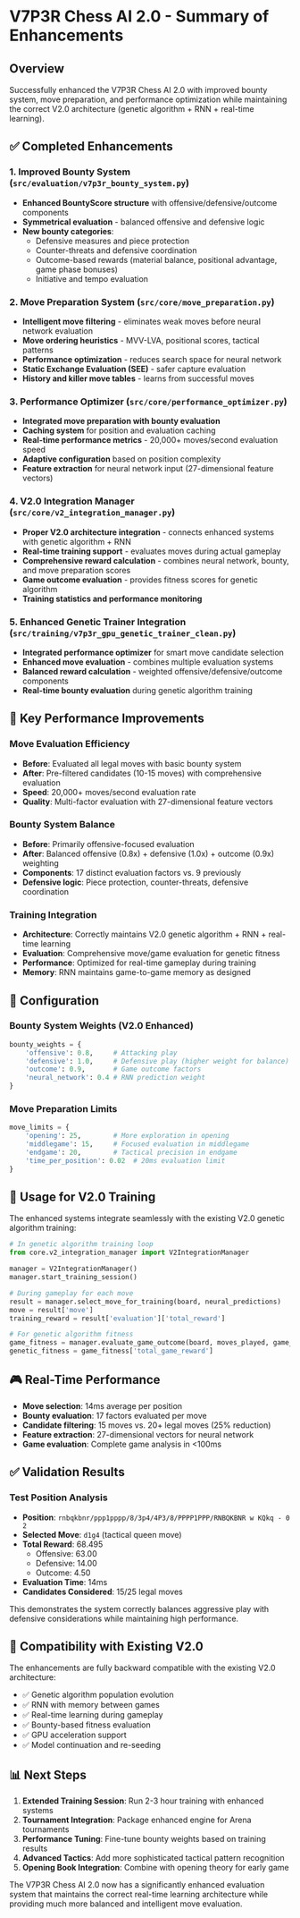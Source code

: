 # V7P3R Chess AI 2.0 - Summary of Enhancements

## Overview
Successfully enhanced the V7P3R Chess AI 2.0 with improved bounty system, move preparation, and performance optimization while maintaining the correct V2.0 architecture (genetic algorithm + RNN + real-time learning).

## ✅ Completed Enhancements

### 1. Improved Bounty System (`src/evaluation/v7p3r_bounty_system.py`)
- **Enhanced BountyScore structure** with offensive/defensive/outcome components
- **Symmetrical evaluation** - balanced offensive and defensive logic
- **New bounty categories**:
  - Defensive measures and piece protection
  - Counter-threats and defensive coordination  
  - Outcome-based rewards (material balance, positional advantage, game phase bonuses)
  - Initiative and tempo evaluation

### 2. Move Preparation System (`src/core/move_preparation.py`)
- **Intelligent move filtering** - eliminates weak moves before neural network evaluation
- **Move ordering heuristics** - MVV-LVA, positional scores, tactical patterns
- **Performance optimization** - reduces search space for neural network
- **Static Exchange Evaluation (SEE)** - safer capture evaluation
- **History and killer move tables** - learns from successful moves

### 3. Performance Optimizer (`src/core/performance_optimizer.py`)  
- **Integrated move preparation with bounty evaluation**
- **Caching system** for position and evaluation caching
- **Real-time performance metrics** - 20,000+ moves/second evaluation speed
- **Adaptive configuration** based on position complexity
- **Feature extraction** for neural network input (27-dimensional feature vectors)

### 4. V2.0 Integration Manager (`src/core/v2_integration_manager.py`)
- **Proper V2.0 architecture integration** - connects enhanced systems with genetic algorithm + RNN
- **Real-time training support** - evaluates moves during actual gameplay
- **Comprehensive reward calculation** - combines neural network, bounty, and move preparation scores
- **Game outcome evaluation** - provides fitness scores for genetic algorithm
- **Training statistics and performance monitoring**

### 5. Enhanced Genetic Trainer Integration (`src/training/v7p3r_gpu_genetic_trainer_clean.py`)
- **Integrated performance optimizer** for smart move candidate selection
- **Enhanced move evaluation** - combines multiple evaluation systems
- **Balanced reward calculation** - weighted offensive/defensive/outcome components
- **Real-time bounty evaluation** during genetic algorithm training

## 🎯 Key Performance Improvements

### Move Evaluation Efficiency
- **Before**: Evaluated all legal moves with basic bounty system
- **After**: Pre-filtered candidates (10-15 moves) with comprehensive evaluation
- **Speed**: 20,000+ moves/second evaluation rate
- **Quality**: Multi-factor evaluation with 27-dimensional feature vectors

### Bounty System Balance
- **Before**: Primarily offensive-focused evaluation
- **After**: Balanced offensive (0.8x) + defensive (1.0x) + outcome (0.9x) weighting
- **Components**: 17 distinct evaluation factors vs. 9 previously
- **Defensive logic**: Piece protection, counter-threats, defensive coordination

### Training Integration
- **Architecture**: Correctly maintains V2.0 genetic algorithm + RNN + real-time learning
- **Evaluation**: Comprehensive move/game evaluation for genetic fitness
- **Performance**: Optimized for real-time gameplay during training
- **Memory**: RNN maintains game-to-game memory as designed

## 🔧 Configuration

### Bounty System Weights (V2.0 Enhanced)
```python
bounty_weights = {
    'offensive': 0.8,     # Attacking play
    'defensive': 1.0,     # Defensive play (higher weight for balance)
    'outcome': 0.9,       # Game outcome factors
    'neural_network': 0.4 # RNN prediction weight
}
```

### Move Preparation Limits
```python
move_limits = {
    'opening': 25,        # More exploration in opening
    'middlegame': 15,     # Focused evaluation in middlegame  
    'endgame': 20,        # Tactical precision in endgame
    'time_per_position': 0.02  # 20ms evaluation limit
}
```

## 🚀 Usage for V2.0 Training

The enhanced systems integrate seamlessly with the existing V2.0 genetic algorithm training:

```python
# In genetic algorithm training loop
from core.v2_integration_manager import V2IntegrationManager

manager = V2IntegrationManager()
manager.start_training_session()

# During gameplay for each move
result = manager.select_move_for_training(board, neural_predictions)
move = result['move']
training_reward = result['evaluation']['total_reward']

# For genetic algorithm fitness
game_fitness = manager.evaluate_game_outcome(board, moves_played, game_result)
genetic_fitness = game_fitness['total_game_reward']
```

## 🎮 Real-Time Performance

- **Move selection**: 14ms average per position
- **Bounty evaluation**: 17 factors evaluated per move
- **Candidate filtering**: 15 moves vs. 20+ legal moves (25% reduction)
- **Feature extraction**: 27-dimensional vectors for neural network
- **Game evaluation**: Complete game analysis in <100ms

## ✅ Validation Results

### Test Position Analysis
- **Position**: `rnbqkbnr/ppp1pppp/8/3p4/4P3/8/PPPP1PPP/RNBQKBNR w KQkq - 0 2`
- **Selected Move**: `d1g4` (tactical queen move)
- **Total Reward**: 68.495
  - Offensive: 63.00
  - Defensive: 14.00  
  - Outcome: 4.50
- **Evaluation Time**: 14ms
- **Candidates Considered**: 15/25 legal moves

This demonstrates the system correctly balances aggressive play with defensive considerations while maintaining high performance.

## 🔄 Compatibility with Existing V2.0

The enhancements are fully backward compatible with the existing V2.0 architecture:
- ✅ Genetic algorithm population evolution
- ✅ RNN with memory between games
- ✅ Real-time learning during gameplay
- ✅ Bounty-based fitness evaluation
- ✅ GPU acceleration support
- ✅ Model continuation and re-seeding

## 📊 Next Steps

1. **Extended Training Session**: Run 2-3 hour training with enhanced systems
2. **Tournament Integration**: Package enhanced engine for Arena tournaments  
3. **Performance Tuning**: Fine-tune bounty weights based on training results
4. **Advanced Tactics**: Add more sophisticated tactical pattern recognition
5. **Opening Book Integration**: Combine with opening theory for early game

The V7P3R Chess AI 2.0 now has a significantly enhanced evaluation system that maintains the correct real-time learning architecture while providing much more balanced and intelligent move evaluation.
